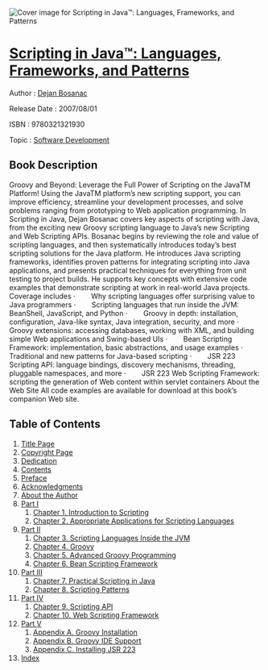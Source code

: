 ![Cover image for Scripting in Java™: Languages, Frameworks, and Patterns](https://imgdetail.ebookreading.net/cover/cover/software_development/EB9780321321930.jpg)

[Scripting in Java™: Languages, Frameworks, and Patterns](https://ebookreading.net/view/book/Scripting+in+Java%E2%84%A2%3A+Languages%2C+Frameworks%2C+and+Patterns-EB9780321321930_1.html "Scripting in Java™: Languages, Frameworks, and Patterns")
====================================================================================================================

Author : [Dejan Bosanac](https://ebookreading.net/search/author/Dejan+Bosanac)

Release Date : 2007/08/01

ISBN : 9780321321930

Topic : [Software Development](https://ebookreading.net/search/category/software-development)

Book Description
-----------------

Groovy and Beyond: Leverage the Full Power of Scripting on the JavaTM Platform!
Using the JavaTM platform’s new scripting support, you can improve efficiency, streamline your development processes, and solve problems ranging from prototyping to Web application programming. In Scripting in Java, Dejan Bosanac covers key aspects of scripting with Java, from the exciting new Groovy scripting language to Java’s new Scripting and Web Scripting APIs.
Bosanac begins by reviewing the role and value of scripting languages, and then systematically introduces today’s best scripting solutions for the Java platform. He introduces Java scripting frameworks, identifies proven patterns for integrating scripting into Java applications, and presents practical techniques for everything from unit testing to project builds. He supports key concepts with extensive code examples that demonstrate scripting at work in real-world Java projects. Coverage includes
 ·        Why scripting languages offer surprising value to Java programmers
 ·        Scripting languages that run inside the JVM: BeanShell, JavaScript, and Python
 ·        Groovy in depth: installation, configuration, Java-like syntax, Java integration, security, and more
 ·        Groovy extensions: accessing databases, working with XML, and building simple Web applications and Swing-based UIs
 ·        Bean Scripting Framework: implementation, basic abstractions, and usage examples
 ·        Traditional and new patterns for Java-based scripting
 ·        JSR 223 Scripting API: language bindings, discovery mechanisms, threading, pluggable namespaces, and more
 ·        JSR 223 Web Scripting Framework: scripting the generation of Web content within servlet containers
About the Web Site
All code examples are available for download at this book’s companion Web site.
              
Table of Contents
-----------------

1. [Title Page](https://ebookreading.net/view/book/Scripting+in+Java%E2%84%A2%3A+Languages%2C+Frameworks%2C+and+Patterns-EB9780321321930_2.html)
1. [Copyright Page](https://ebookreading.net/view/book/Scripting+in+Java%E2%84%A2%3A+Languages%2C+Frameworks%2C+and+Patterns-EB9780321321930_3.html)
1. [Dedication](https://ebookreading.net/view/book/Scripting+in+Java%E2%84%A2%3A+Languages%2C+Frameworks%2C+and+Patterns-EB9780321321930_4.html)
1. [Contents](https://ebookreading.net/view/book/Scripting+in+Java%E2%84%A2%3A+Languages%2C+Frameworks%2C+and+Patterns-EB9780321321930_5.html)
1. [Preface](https://ebookreading.net/view/book/Scripting+in+Java%E2%84%A2%3A+Languages%2C+Frameworks%2C+and+Patterns-EB9780321321930_6.html)
1. [Acknowledgments](https://ebookreading.net/view/book/Scripting+in+Java%E2%84%A2%3A+Languages%2C+Frameworks%2C+and+Patterns-EB9780321321930_7.html)
1. [About the Author](https://ebookreading.net/view/book/Scripting+in+Java%E2%84%A2%3A+Languages%2C+Frameworks%2C+and+Patterns-EB9780321321930_8.html)
1. [Part I](https://ebookreading.net/view/book/Scripting+in+Java%E2%84%A2%3A+Languages%2C+Frameworks%2C+and+Patterns-EB9780321321930_9.html)
    1. [Chapter 1. Introduction to Scripting](https://ebookreading.net/view/book/Scripting+in+Java%E2%84%A2%3A+Languages%2C+Frameworks%2C+and+Patterns-EB9780321321930_10.html)
    1. [Chapter 2. Appropriate Applications for Scripting Languages](https://ebookreading.net/view/book/Scripting+in+Java%E2%84%A2%3A+Languages%2C+Frameworks%2C+and+Patterns-EB9780321321930_11.html)
1. [Part II](https://ebookreading.net/view/book/Scripting+in+Java%E2%84%A2%3A+Languages%2C+Frameworks%2C+and+Patterns-EB9780321321930_12.html)
    1. [Chapter 3. Scripting Languages Inside the JVM](https://ebookreading.net/view/book/Scripting+in+Java%E2%84%A2%3A+Languages%2C+Frameworks%2C+and+Patterns-EB9780321321930_13.html)
    1. [Chapter 4. Groovy](https://ebookreading.net/view/book/Scripting+in+Java%E2%84%A2%3A+Languages%2C+Frameworks%2C+and+Patterns-EB9780321321930_14.html)
    1. [Chapter 5. Advanced Groovy Programming](https://ebookreading.net/view/book/Scripting+in+Java%E2%84%A2%3A+Languages%2C+Frameworks%2C+and+Patterns-EB9780321321930_15.html)
    1. [Chapter 6. Bean Scripting Framework](https://ebookreading.net/view/book/Scripting+in+Java%E2%84%A2%3A+Languages%2C+Frameworks%2C+and+Patterns-EB9780321321930_16.html)
1. [Part III](https://ebookreading.net/view/book/Scripting+in+Java%E2%84%A2%3A+Languages%2C+Frameworks%2C+and+Patterns-EB9780321321930_17.html)
    1. [Chapter 7. Practical Scripting in Java](https://ebookreading.net/view/book/Scripting+in+Java%E2%84%A2%3A+Languages%2C+Frameworks%2C+and+Patterns-EB9780321321930_18.html)
    1. [Chapter 8. Scripting Patterns](https://ebookreading.net/view/book/Scripting+in+Java%E2%84%A2%3A+Languages%2C+Frameworks%2C+and+Patterns-EB9780321321930_19.html)
1. [Part IV](https://ebookreading.net/view/book/Scripting+in+Java%E2%84%A2%3A+Languages%2C+Frameworks%2C+and+Patterns-EB9780321321930_20.html)
    1. [Chapter 9. Scripting API](https://ebookreading.net/view/book/Scripting+in+Java%E2%84%A2%3A+Languages%2C+Frameworks%2C+and+Patterns-EB9780321321930_21.html)
    1. [Chapter 10. Web Scripting Framework](https://ebookreading.net/view/book/Scripting+in+Java%E2%84%A2%3A+Languages%2C+Frameworks%2C+and+Patterns-EB9780321321930_22.html)
1. [Part V](https://ebookreading.net/view/book/Scripting+in+Java%E2%84%A2%3A+Languages%2C+Frameworks%2C+and+Patterns-EB9780321321930_23.html)
    1. [Appendix A. Groovy Installation](https://ebookreading.net/view/book/Scripting+in+Java%E2%84%A2%3A+Languages%2C+Frameworks%2C+and+Patterns-EB9780321321930_24.html)
    1. [Appendix B. Groovy IDE Support](https://ebookreading.net/view/book/Scripting+in+Java%E2%84%A2%3A+Languages%2C+Frameworks%2C+and+Patterns-EB9780321321930_25.html)
    1. [Appendix C. Installing JSR 223](https://ebookreading.net/view/book/Scripting+in+Java%E2%84%A2%3A+Languages%2C+Frameworks%2C+and+Patterns-EB9780321321930_26.html)
1. [Index](https://ebookreading.net/view/book/Scripting+in+Java%E2%84%A2%3A+Languages%2C+Frameworks%2C+and+Patterns-EB9780321321930_27.html)
